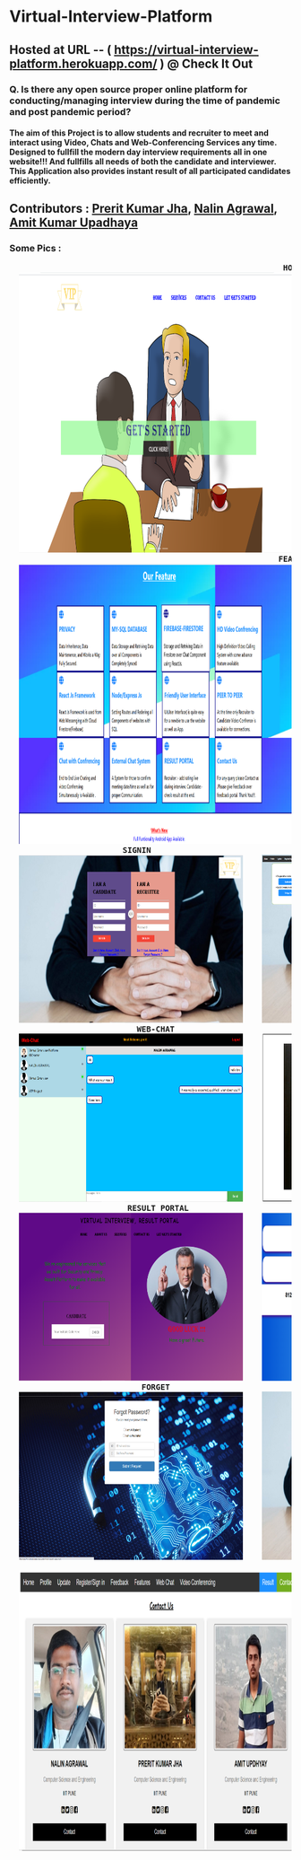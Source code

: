 # Virtual-Interview-Platform

## Hosted at URL -- ( https://virtual-interview-platform.herokuapp.com/ ) @ Check It Out

### Q. Is there any open source proper online platform for conducting/managing  interview during the time of pandemic and post pandemic period?
#### The aim of this Project is to allow students and recruiter to meet and interact using Video, Chats and Web-Conferencing Services any time. Designed to fullfill the modern day interview requirements all in one website!!! And fullfills all needs of both the candidate and interviewer. This Application also provides instant result of all participated candidates efficiently.

## Contributors : [Prerit Kumar Jha](https://github.com/prerit2001), [Nalin Agrawal](https://github.com/nalin-programmer), [Amit Kumar Upadhaya](https://github.com/mit1275)

### Some Pics :

<pre>
  <b>                                                        HOME</b>
  <img src="Screenshots/1.PNG"  width="900" height="500" />  
  <b>                                                       FEATURES</b>
  <img src="Screenshots/features.PNG"  width="900" height="500" />  
  <b>                      SIGNIN                                                          INFORMATION FORM
  <img src="Screenshots/signin.PNG"  width="400" height="300" />    <img src="Screenshots/Info.PNG"  width="400" height="300" /> 
                           WEB-CHAT                                                        CONFRENCING SYSTEM
  <img src="Screenshots/webchat.PNG"  width="400" height="300" />    <img src="Screenshots/confrence.PNG"  width="400" height="300" /> 
                         RESULT PORTAL                                                      RESULT-VIEW
  <img src="Screenshots/result.PNG"  width="400" height="300" />    <img src="Screenshots/resultpage.PNG"  width="400" height="300" />  
                            FORGET                                                             FEEDBACK
  <img src="Screenshots/forget.PNG"  width="400" height="300" />    <img src="Screenshots/feedback.PNG"  width="400" height="300" />  
                                                            CONTACT US
  <img src="Screenshots/contactus.PNG"  width="900" height="500" />  
  </b>
</pre>
